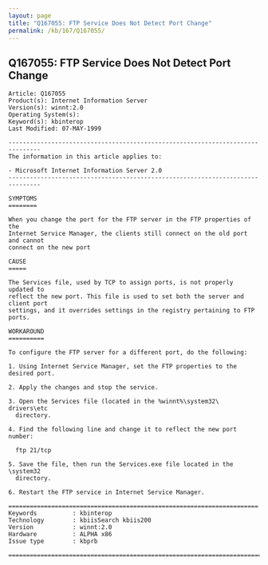 ```yaml
---
layout: page
title: "Q167055: FTP Service Does Not Detect Port Change"
permalink: /kb/167/Q167055/
---
```


## Q167055: FTP Service Does Not Detect Port Change

	Article: Q167055
	Product(s): Internet Information Server
	Version(s): winnt:2.0
	Operating System(s): 
	Keyword(s): kbinterop
	Last Modified: 07-MAY-1999
	
	-------------------------------------------------------------------------------
	The information in this article applies to:
	
	- Microsoft Internet Information Server 2.0 
	-------------------------------------------------------------------------------
	
	SYMPTOMS
	========
	
	When you change the port for the FTP server in the FTP properties of the
	Internet Service Manager, the clients still connect on the old port and cannot
	connect on the new port
	
	CAUSE
	=====
	
	The Services file, used by TCP to assign ports, is not properly updated to
	reflect the new port. This file is used to set both the server and client port
	settings, and it overrides settings in the registry pertaining to FTP ports.
	
	WORKAROUND
	==========
	
	To configure the FTP server for a different port, do the following:
	
	1. Using Internet Service Manager, set the FTP properties to the desired port.
	
	2. Apply the changes and stop the service.
	
	3. Open the Services file (located in the %winnt%\system32\ drivers\etc
	  directory.
	
	4. Find the following line and change it to reflect the new port number:
	
	  ftp 21/tcp
	
	5. Save the file, then run the Services.exe file located in the \system32
	  directory.
	
	6. Restart the FTP service in Internet Service Manager.
	
	======================================================================
	Keywords          : kbinterop 
	Technology        : kbiisSearch kbiis200
	Version           : winnt:2.0
	Hardware          : ALPHA x86
	Issue type        : kbprb
	
	=============================================================================
	
